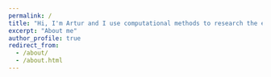 ```yaml
---
permalink: /
title: "Hi, I'm Artur and I use computational methods to research the environment"
excerpt: "About me"
author_profile: true
redirect_from: 
  - /about/
  - /about.html
---
```


